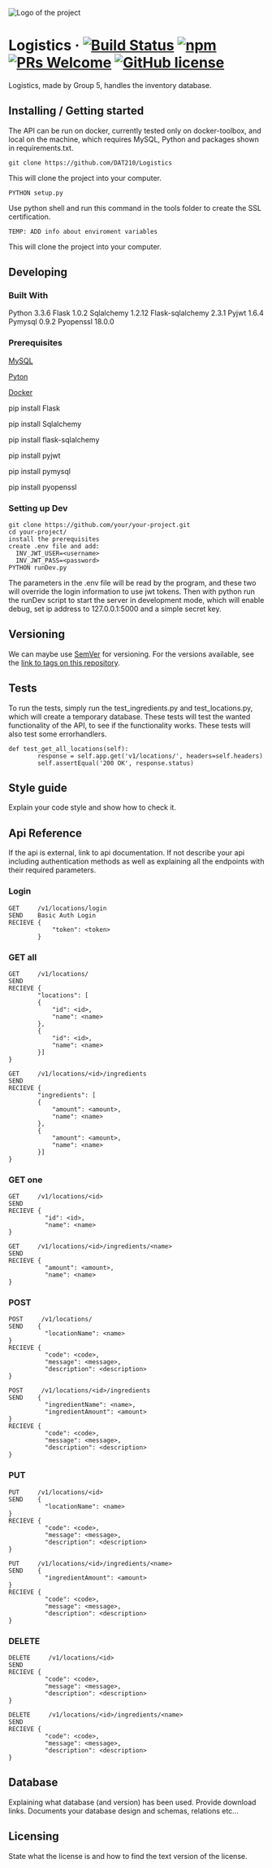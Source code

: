 ![Logo of the project](./images/logo.sample.png)

# Logistics &middot; [![Build Status](https://img.shields.io/travis/npm/npm/latest.svg?style=flat-square)](https://travis-ci.org/npm/npm) [![npm](https://img.shields.io/npm/v/npm.svg?style=flat-square)](https://www.npmjs.com/package/npm) [![PRs Welcome](https://img.shields.io/badge/PRs-welcome-brightgreen.svg?style=flat-square)](http://makeapullrequest.com) [![GitHub license](https://img.shields.io/badge/license-MIT-blue.svg?style=flat-square)](https://github.com/your/your-project/blob/master/LICENSE)

Logistics, made by Group 5, handles the inventory database.

## Installing / Getting started

The API can be run on docker, currently tested only on docker-toolbox, and local on the machine, which requires MySQL, Python and packages shown in requirements.txt.

```shell
git clone https://github.com/DAT210/Logistics
```

This will clone the project into your computer.


```shell
PYTHON setup.py
```

Use python shell and run this command in the tools folder to create the SSL certification.


```shell
TEMP: ADD info about enviroment variables
```

This will clone the project into your computer.

## Developing

### Built With
Python 3.3.6
Flask 1.0.2
Sqlalchemy 1.2.12
Flask-sqlalchemy 2.3.1
Pyjwt 1.6.4
Pymysql 0.9.2
Pyopenssl 18.0.0


### Prerequisites
[MySQL](https://www.mysql.com/downloads/)

[Pyton](https://www.python.org/downloads/)

[Docker](https://www.docker.com/products/docker-desktop)

pip install Flask

pip install Sqlalchemy

pip install flask-sqlalchemy

pip install pyjwt

pip install pymysql

pip install pyopenssl



### Setting up Dev

```shell
git clone https://github.com/your/your-project.git
cd your-project/
install the prerequisites
create .env file and add:
  INV_JWT_USER=<username>
  INV_JWT_PASS=<password>
PYTHON runDev.py
```

The parameters in the .env file will be read by the program, and these two will override the login information to use jwt tokens. Then with python run the runDev script to start the server in development mode, which will enable debug, set ip address to 127.0.0.1:5000 and a simple secret key.

## Versioning

We can maybe use [SemVer](http://semver.org/) for versioning. For the versions available, see the [link to tags on this repository](/tags).


## Tests

To run the tests, simply run the test_ingredients.py and test_locations.py, which will create a temporary database. These tests will test the wanted functionality of the API, to see if the functionality works. These tests will also test some errorhandlers.

```shell
def test_get_all_locations(self):
        response = self.app.get('v1/locations/', headers=self.headers)
        self.assertEqual('200 OK', response.status)
```

## Style guide

Explain your code style and show how to check it.

## Api Reference

If the api is external, link to api documentation. If not describe your api including authentication methods as well as explaining all the endpoints with their required parameters.

### Login

```shell
GET     /v1/locations/login
SEND    Basic Auth Login
RECIEVE {
            "token": <token>
        }
```

### GET all

```shell
GET     /v1/locations/
SEND    
RECIEVE {
        "locations": [
        {
            "id": <id>,
            "name": <name>
        },
        {
            "id": <id>,
            "name": <name>
        }]
}
```

```shell
GET     /v1/locations/<id>/ingredients
SEND    
RECIEVE {
        "ingredients": [
        {
            "amount": <amount>,
            "name": <name>
        },
        {
            "amount": <amount>,
            "name": <name>
        }]
}
```

### GET one

```shell
GET     /v1/locations/<id>
SEND    
RECIEVE {
          "id": <id>,
          "name": <name>
}
```

```shell
GET     /v1/locations/<id>/ingredients/<name>
SEND    
RECIEVE {
          "amount": <amount>,
          "name": <name>
}
```

### POST

```shell
POST     /v1/locations/
SEND    {
          "locationName": <name>
}
RECIEVE {
          "code": <code>,
          "message": <message>,
          "description": <description>
}
```

```shell
POST     /v1/locations/<id>/ingredients
SEND    {
          "ingredientName": <name>,
          "ingredientAmount": <amount>
}  
RECIEVE {
          "code": <code>,
          "message": <message>,
          "description": <description>
}
```

### PUT

```shell
PUT     /v1/locations/<id>
SEND    {
          "locationName": <name>
}
RECIEVE {
          "code": <code>,
          "message": <message>,
          "description": <description>
}
```

```shell
PUT     /v1/locations/<id>/ingredients/<name>
SEND    {
          "ingredientAmount": <amount>
}  
RECIEVE {
          "code": <code>,
          "message": <message>,
          "description": <description>
}
```

### DELETE

```shell
DELETE     /v1/locations/<id>
SEND    
RECIEVE {
          "code": <code>,
          "message": <message>,
          "description": <description>
}
```

```shell
DELETE     /v1/locations/<id>/ingredients/<name>
SEND    
RECIEVE {
          "code": <code>,
          "message": <message>,
          "description": <description>
}
```

## Database

Explaining what database (and version) has been used. Provide download links.
Documents your database design and schemas, relations etc... 

## Licensing

State what the license is and how to find the text version of the license.
